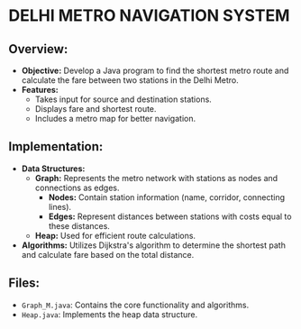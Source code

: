 # DELHI METRO NAVIGATION SYSTEM

## Overview:

- **Objective:** Develop a Java program to find the shortest metro route and calculate the fare between two stations in the Delhi Metro.
- **Features:**
  - Takes input for source and destination stations.
  - Displays fare and shortest route.
  - Includes a metro map for better navigation.

## Implementation:

- **Data Structures:**
  - **Graph:** Represents the metro network with stations as nodes and connections as edges.
    - **Nodes:** Contain station information (name, corridor, connecting lines).
    - **Edges:** Represent distances between stations with costs equal to these distances.
  - **Heap:** Used for efficient route calculations.
- **Algorithms:** Utilizes Dijkstra's algorithm to determine the shortest path and calculate fare based on the total distance.

## Files:

- `Graph_M.java`: Contains the core functionality and algorithms.
- `Heap.java`: Implements the heap data structure.
